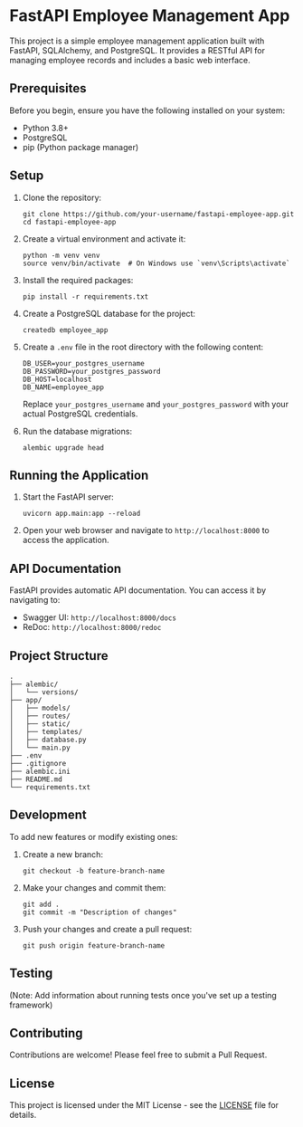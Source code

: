 # FastAPI Employee Management App

This project is a simple employee management application built with FastAPI, SQLAlchemy, and PostgreSQL. It provides a RESTful API for managing employee records and includes a basic web interface.

## Prerequisites

Before you begin, ensure you have the following installed on your system:
- Python 3.8+
- PostgreSQL
- pip (Python package manager)

## Setup

1. Clone the repository:
   ```
   git clone https://github.com/your-username/fastapi-employee-app.git
   cd fastapi-employee-app
   ```

2. Create a virtual environment and activate it:
   ```
   python -m venv venv
   source venv/bin/activate  # On Windows use `venv\Scripts\activate`
   ```

3. Install the required packages:
   ```
   pip install -r requirements.txt
   ```

4. Create a PostgreSQL database for the project:
   ```
   createdb employee_app
   ```

5. Create a `.env` file in the root directory with the following content:
   ```
   DB_USER=your_postgres_username
   DB_PASSWORD=your_postgres_password
   DB_HOST=localhost
   DB_NAME=employee_app
   ```
   Replace `your_postgres_username` and `your_postgres_password` with your actual PostgreSQL credentials.

6. Run the database migrations:
   ```
   alembic upgrade head
   ```

## Running the Application

1. Start the FastAPI server:
   ```
   uvicorn app.main:app --reload
   ```

2. Open your web browser and navigate to `http://localhost:8000` to access the application.

## API Documentation

FastAPI provides automatic API documentation. You can access it by navigating to:
- Swagger UI: `http://localhost:8000/docs`
- ReDoc: `http://localhost:8000/redoc`

## Project Structure

```
.
├── alembic/
│   └── versions/
├── app/
│   ├── models/
│   ├── routes/
│   ├── static/
│   ├── templates/
│   ├── database.py
│   └── main.py
├── .env
├── .gitignore
├── alembic.ini
├── README.md
└── requirements.txt
```

## Development

To add new features or modify existing ones:

1. Create a new branch:
   ```
   git checkout -b feature-branch-name
   ```

2. Make your changes and commit them:
   ```
   git add .
   git commit -m "Description of changes"
   ```

3. Push your changes and create a pull request:
   ```
   git push origin feature-branch-name
   ```

## Testing

(Note: Add information about running tests once you've set up a testing framework)

## Contributing

Contributions are welcome! Please feel free to submit a Pull Request.

## License

This project is licensed under the MIT License - see the [LICENSE](LICENSE) file for details.
